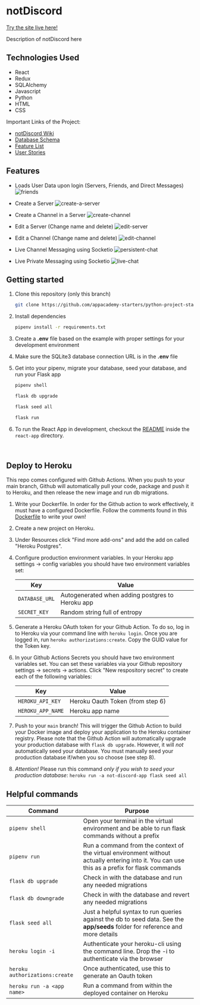 # notDiscord
[Try the site live here!](https://not-discord-app.herokuapp.com/)

Description of notDiscord here

## Technologies Used
- React 
- Redux 
- SQLAlchemy
- Javascript 
- Python
- HTML
- CSS  

Important Links of the Project:
* [notDiscord Wiki](https://github.com/lynnettenguyen/notDiscord/wiki)
* [Database Schema](https://github.com/lynnettenguyen/notDiscord/wiki/!Discord#database-schema)
* [Feature List](https://github.com/lynnettenguyen/notDiscord/wiki/Features-List)
* [User Stories](https://github.com/lynnettenguyen/notDiscord/wiki/User-Stories)

## Features

- Loads User Data upon login (Servers, Friends, and Direct Messages)
![friends](https://user-images.githubusercontent.com/32751992/187104032-fbaccdad-cdc6-4ce9-be62-084f65cd1d66.png)

- Create a Server
![create-a-server](https://user-images.githubusercontent.com/32751992/187103617-dfc1f7e5-55a3-4ab6-bdc6-80df504192f3.png)

- Create a Channel in a Server
![create-channel](https://user-images.githubusercontent.com/32751992/187103690-b157d9da-76a0-4e5e-9c90-758f2de1cc0d.png)

- Edit a Server (Change name and delete)
![edit-server](https://user-images.githubusercontent.com/32751992/187103718-06568870-17a0-418e-845c-d5af74ec2adc.png)

- Edit a Channel (Change name and delete)
![edit-channel](https://user-images.githubusercontent.com/32751992/187103748-3059e012-c45c-4ecc-9fc6-d065931fe6df.png)

- Live Channel Messaging using Socketio
![persistent-chat](https://user-images.githubusercontent.com/32751992/187103821-6e2e4928-5de6-4fdb-b572-75e6cb55c3e6.png)

- Live Private Messaging using Socketio
![live-chat](https://user-images.githubusercontent.com/32751992/187103549-d5f8f255-c34b-49cb-9db4-cc65c0144103.png)


## Getting started
1. Clone this repository (only this branch)

   ```bash
   git clone https://github.com/appacademy-starters/python-project-starter.git
   ```

2. Install dependencies

      ```bash
      pipenv install -r requirements.txt
      ```

3. Create a **.env** file based on the example with proper settings for your
   development environment
4. Make sure the SQLite3 database connection URL is in the **.env** file

5. Get into your pipenv, migrate your database, seed your database, and run your Flask app

   ```bash
   pipenv shell
   ```

   ```bash
   flask db upgrade
   ```

   ```bash
   flask seed all
   ```

   ```bash
   flask run
   ```

6. To run the React App in development, checkout the [README](./react-app/README.md) inside the `react-app` directory.


<br>

## Deploy to Heroku
This repo comes configured with Github Actions. When you push to your main branch, Github will automatically pull your code, package and push it to Heroku, and then release the new image and run db migrations.

1. Write your Dockerfile. In order for the Github action to work effectively, it must have a configured Dockerfile. Follow the comments found in this [Dockerfile](./Dockerfile) to write your own!

2. Create a new project on Heroku.

3. Under Resources click "Find more add-ons" and add the add on called "Heroku Postgres".

4. Configure production environment variables. In your Heroku app settings -> config variables you should have two environment variables set:

   |    Key          |    Value    |
   | -------------   | ----------- |
   | `DATABASE_URL`  | Autogenerated when adding postgres to Heroku app |
   | `SECRET_KEY`    | Random string full of entropy |

5. Generate a Heroku OAuth token for your Github Action. To do so, log in to Heroku via your command line with `heroku login`. Once you are logged in, run `heroku authorizations:create`. Copy the GUID value for the Token key.

6. In your Github Actions Secrets you should have two environment variables set. You can set these variables via your Github repository settings -> secrets -> actions. Click "New respository secret" to create
each of the following variables:

   |    Key            |    Value    |
   | -------------     | ----------- |
   | `HEROKU_API_KEY`  | Heroku Oauth Token (from step 6)|
   | `HEROKU_APP_NAME` | Heroku app name    |

7. Push to your `main` branch! This will trigger the Github Action to build your Docker image and deploy your application to the Heroku container registry. Please note that the Github Action will automatically upgrade your production database with `flask db upgrade`. However, it will *not* automatically seed your database. You must manually seed your production database if/when you so choose (see step 8).

8. *Attention!* Please run this command *only if you wish to seed your production database*: `heroku run -a not-discord-app flask seed all`

## Helpful commands
|    Command            |    Purpose    |
| -------------         | ------------- |
| `pipenv shell`        | Open your terminal in the virtual environment and be able to run flask commands without a prefix |
| `pipenv run`          | Run a command from the context of the virtual environment without actually entering into it. You can use this as a prefix for flask commands  |
| `flask db upgrade`    | Check in with the database and run any needed migrations  |
| `flask db downgrade`  | Check in with the database and revert any needed migrations  |
| `flask seed all`      | Just a helpful syntax to run queries against the db to seed data. See the **app/seeds** folder for reference and more details |
| `heroku login -i`      | Authenticate your heroku-cli using the command line. Drop the -i to authenticate via the browser |
| `heroku authorizations:create` | Once authenticated, use this to generate an Oauth token |
| `heroku run -a <app name>` | Run a command from within the deployed container on Heroku |
